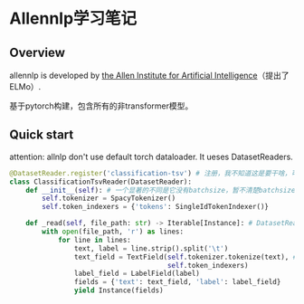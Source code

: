 # Allennlp学习笔记

## Overview

allennlp is developed by [the Allen Institute for Artificial Intelligence](https://allenai.org/)（提出了ELMo）.

基于pytorch构建，包含所有的非transformer模型。

## Quick start

attention: allnlp don't use default torch dataloader. It ueses DatasetReaders.

```python
@DatasetReader.register('classification-tsv') # 注册，我不知道这是要干啥，可能只有注册后才能使用json配置文件
class ClassificationTsvReader(DatasetReader):
    def __init__(self): # 一个显著的不同是它没有batchsize，暂不清楚batchsize在哪里
        self.tokenizer = SpacyTokenizer()
        self.token_indexers = {'tokens': SingleIdTokenIndexer()}

    def _read(self, file_path: str) -> Iterable[Instance]: # DatasetReader默认调用读取数据的方法。
        with open(file_path, 'r') as lines:
            for line in lines:
                text, label = line.strip().split('\t')
                text_field = TextField(self.tokenizer.tokenize(text), # 注意这个field结构
                                       self.token_indexers)
                label_field = LabelField(label)
                fields = {'text': text_field, 'label': label_field}
                yield Instance(fields)
```
